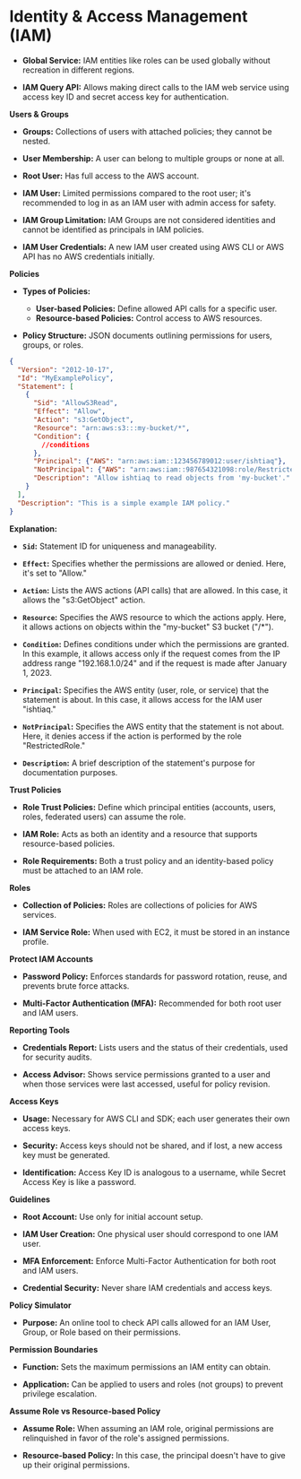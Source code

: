 # **Identity & Access Management (IAM)**

- **Global Service:** IAM entities like roles can be used globally without recreation in different regions.

- **IAM Query API:** Allows making direct calls to the IAM web service using access key ID and secret access key for authentication.

**Users & Groups**

- **Groups:** Collections of users with attached policies; they cannot be nested.

- **User Membership:** A user can belong to multiple groups or none at all.

- **Root User:** Has full access to the AWS account.

- **IAM User:** Limited permissions compared to the root user; it's recommended to log in as an IAM user with admin access for safety.

- **IAM Group Limitation:** IAM Groups are not considered identities and cannot be identified as principals in IAM policies.

- **IAM User Credentials:** A new IAM user created using AWS CLI or AWS API has no AWS credentials initially.

**Policies**

- **Types of Policies:**
  - **User-based Policies:** Define allowed API calls for a specific user.
  - **Resource-based Policies:** Control access to AWS resources.

- **Policy Structure:** JSON documents outlining permissions for users, groups, or roles.


```json
{
  "Version": "2012-10-17",
  "Id": "MyExamplePolicy",
  "Statement": [
    {
      "Sid": "AllowS3Read",
      "Effect": "Allow",
      "Action": "s3:GetObject",
      "Resource": "arn:aws:s3:::my-bucket/*",
      "Condition": {
        //conditions
      },
      "Principal": {"AWS": "arn:aws:iam::123456789012:user/ishtiaq"},
      "NotPrincipal": {"AWS": "arn:aws:iam::987654321098:role/RestrictedRole"},
      "Description": "Allow ishtiaq to read objects from 'my-bucket'."
    }
  ],
  "Description": "This is a simple example IAM policy."
}
```

**Explanation:**

- **`Sid`:** Statement ID for uniqueness and manageability.

- **`Effect`:** Specifies whether the permissions are allowed or denied. Here, it's set to "Allow."

- **`Action`:** Lists the AWS actions (API calls) that are allowed. In this case, it allows the "s3:GetObject" action.

- **`Resource`:** Specifies the AWS resource to which the actions apply. Here, it allows actions on objects within the "my-bucket" S3 bucket ("/*").

- **`Condition`:** Defines conditions under which the permissions are granted. In this example, it allows access only if the request comes from the IP address range "192.168.1.0/24" and if the request is made after January 1, 2023.

- **`Principal`:** Specifies the AWS entity (user, role, or service) that the statement is about. In this case, it allows access for the IAM user "ishtiaq."

- **`NotPrincipal`:** Specifies the AWS entity that the statement is not about. Here, it denies access if the action is performed by the role "RestrictedRole."

- **`Description`:** A brief description of the statement's purpose for documentation purposes.
  
**Trust Policies**

- **Role Trust Policies:** Define which principal entities (accounts, users, roles, federated users) can assume the role.

- **IAM Role:** Acts as both an identity and a resource that supports resource-based policies.

- **Role Requirements:** Both a trust policy and an identity-based policy must be attached to an IAM role.

**Roles**

- **Collection of Policies:** Roles are collections of policies for AWS services.

- **IAM Service Role:** When used with EC2, it must be stored in an instance profile.

**Protect IAM Accounts**

- **Password Policy:** Enforces standards for password rotation, reuse, and prevents brute force attacks.

- **Multi-Factor Authentication (MFA):** Recommended for both root user and IAM users.

**Reporting Tools**

- **Credentials Report:** Lists users and the status of their credentials, used for security audits.

- **Access Advisor:** Shows service permissions granted to a user and when those services were last accessed, useful for policy revision.

**Access Keys**

- **Usage:** Necessary for AWS CLI and SDK; each user generates their own access keys.

- **Security:** Access keys should not be shared, and if lost, a new access key must be generated.

- **Identification:** Access Key ID is analogous to a username, while Secret Access Key is like a password.

**Guidelines**

- **Root Account:** Use only for initial account setup.

- **IAM User Creation:** One physical user should correspond to one IAM user.

- **MFA Enforcement:** Enforce Multi-Factor Authentication for both root and IAM users.

- **Credential Security:** Never share IAM credentials and access keys.

**Policy Simulator**

- **Purpose:** An online tool to check API calls allowed for an IAM User, Group, or Role based on their permissions.

**Permission Boundaries**

- **Function:** Sets the maximum permissions an IAM entity can obtain.

- **Application:** Can be applied to users and roles (not groups) to prevent privilege escalation.

**Assume Role vs Resource-based Policy**

- **Assume Role:** When assuming an IAM role, original permissions are relinquished in favor of the role's assigned permissions.

- **Resource-based Policy:** In this case, the principal doesn't have to give up their original permissions.
